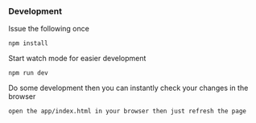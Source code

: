 ### Development

Issue the following once

```
npm install
```

Start watch mode for easier development
```
npm run dev
```

Do some development then you can instantly check your changes in the browser
```
open the app/index.html in your browser then just refresh the page
```
